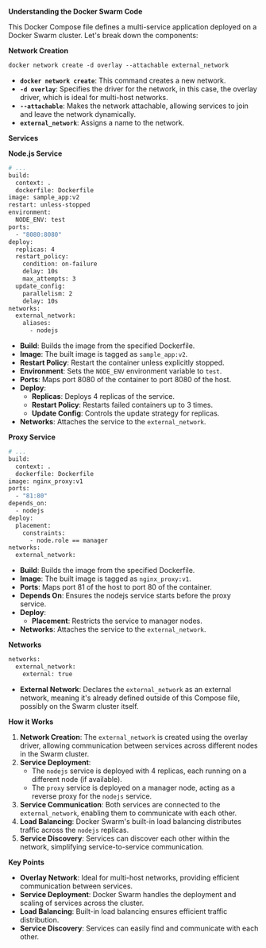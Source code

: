 **Understanding the Docker Swarm Code**

This Docker Compose file defines a multi-service application deployed on a Docker Swarm cluster. Let's break down the components:

**Network Creation**

```dockerfile
docker network create -d overlay --attachable external_network
```

- **`docker network create`**: This command creates a new network.
- **`-d overlay`**: Specifies the driver for the network, in this case, the overlay driver, which is ideal for multi-host networks.
- **`--attachable`**: Makes the network attachable, allowing services to join and leave the network dynamically.
- **`external_network`**: Assigns a name to the network.

**Services**

**Node.js Service**

```dockerfile
# ...
build:
  context: .
  dockerfile: Dockerfile
image: sample_app:v2
restart: unless-stopped
environment:
  NODE_ENV: test
ports:
  - "8080:8080"
deploy:
  replicas: 4
  restart_policy:
    condition: on-failure
    delay: 10s
    max_attempts: 3
  update_config:
    parallelism: 2
    delay: 10s
networks:
  external_network:
    aliases:
      - nodejs
```

- **Build**: Builds the image from the specified Dockerfile.
- **Image**: The built image is tagged as `sample_app:v2`.
- **Restart Policy**: Restart the container unless explicitly stopped.
- **Environment**: Sets the `NODE_ENV` environment variable to `test`.
- **Ports**: Maps port 8080 of the container to port 8080 of the host.
- **Deploy**:
  - **Replicas**: Deploys 4 replicas of the service.
  - **Restart Policy**: Restarts failed containers up to 3 times.
  - **Update Config**: Controls the update strategy for replicas.
- **Networks**: Attaches the service to the `external_network`.

**Proxy Service**

```dockerfile
# ...
build:
  context: .
  dockerfile: Dockerfile
image: nginx_proxy:v1
ports:
  - "81:80"
depends_on:
  - nodejs
deploy:
  placement:
    constraints:
      - node.role == manager
networks:
  external_network:
```

- **Build**: Builds the image from the specified Dockerfile.
- **Image**: The built image is tagged as `nginx_proxy:v1`.
- **Ports**: Maps port 81 of the host to port 80 of the container.
- **Depends On**: Ensures the nodejs service starts before the proxy service.
- **Deploy**:
  - **Placement**: Restricts the service to manager nodes.
- **Networks**: Attaches the service to the `external_network`.

**Networks**

```dockerfile
networks:
  external_network:
    external: true
```

- **External Network**: Declares the `external_network` as an external network, meaning it's already defined outside of this Compose file, possibly on the Swarm cluster itself.

**How it Works**

1. **Network Creation**: The `external_network` is created using the overlay driver, allowing communication between services across different nodes in the Swarm cluster.
2. **Service Deployment**:
   - The `nodejs` service is deployed with 4 replicas, each running on a different node (if available).
   - The `proxy` service is deployed on a manager node, acting as a reverse proxy for the `nodejs` service.
3. **Service Communication**: Both services are connected to the `external_network`, enabling them to communicate with each other.
4. **Load Balancing**: Docker Swarm's built-in load balancing distributes traffic across the `nodejs` replicas.
5. **Service Discovery**: Services can discover each other within the network, simplifying service-to-service communication.

**Key Points**

- **Overlay Network**: Ideal for multi-host networks, providing efficient communication between services.
- **Service Deployment**: Docker Swarm handles the deployment and scaling of services across the cluster.
- **Load Balancing**: Built-in load balancing ensures efficient traffic distribution.
- **Service Discovery**: Services can easily find and communicate with each other.
